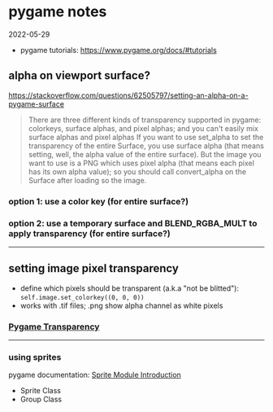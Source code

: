 # pygame notes

2022-05-29

- pygame tutorials: https://www.pygame.org/docs/#tutorials

## alpha on viewport surface?
https://stackoverflow.com/questions/62505797/setting-an-alpha-on-a-pygame-surface

> There are three different kinds of transparency supported in pygame: colorkeys, surface alphas, and pixel alphas; and you can't easily mix surface alphas and pixel alphas
> If you want to use set_alpha to set the transparency of the entire Surface, you use surface alpha (that means setting, well, the alpha value of the entire surface).
> But the image you want to use is a PNG which uses pixel alpha (that means each pixel has its own alpha value); so you should call convert_alpha on the Surface after loading so the image.

### option 1: use a color key (for entire surface?)

### option 2: use a temporary surface and BLEND_RGBA_MULT to apply transparency (for entire surface?)

---

## setting image pixel transparency

- define which pixels should be transparent (a.k.a "not be blitted"): `self.image.set_colorkey((0, 0, 0))`
- works with .tif files; .png show alpha channel as white pixels

### [Pygame Transparency](https://riptutorial.com/pygame/example/23788/transparency)

---

### using sprites

pygame documentation: [Sprite Module Introduction](https://www.pygame.org/docs/tut/SpriteIntro.html)

- Sprite Class
- Group Class

